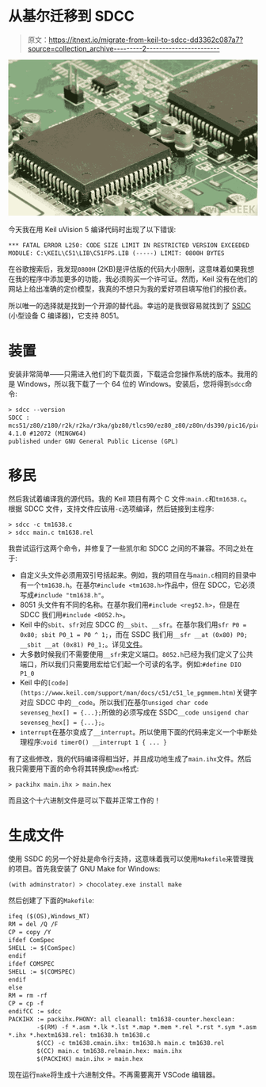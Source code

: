 # 从基尔迁移到 SDCC

> 原文：<https://itnext.io/migrate-from-keil-to-sdcc-dd3362c087a7?source=collection_archive---------2----------------------->

![](img/fc5b12f746b31e8c0e4d12e794ed0c28.png)

今天我在用 Keil uVision 5 编译代码时出现了以下错误:

```
*** FATAL ERROR L250: CODE SIZE LIMIT IN RESTRICTED VERSION EXCEEDED MODULE: C:\KEIL\C51\LIB\C51FPS.LIB (-----) LIMIT: 0800H BYTES
```

在谷歌搜索后，我发现`0800H` (2KB)是评估版的代码大小限制，这意味着如果我想在我的程序中添加更多的功能，我必须购买一个许可证。然而，Keil 没有在他们的网站上给出准确的定价模型，我真的不想只为我的爱好项目填写他们的报价表。

所以唯一的选择就是找到一个开源的替代品。幸运的是我很容易就找到了 [SSDC](http://sdcc.sourceforge.net/) (小型设备 C 编译器)，它支持 8051。

# 装置

安装非常简单——只需进入他们的下载页面，下载适合您操作系统的版本。我用的是 Windows，所以我下载了一个 64 位的 Windows。安装后，您将得到`sdcc`命令:

```
> sdcc --version
SDCC : mcs51/z80/z180/r2k/r2ka/r3ka/gbz80/tlcs90/ez80_z80/z80n/ds390/pic16/pic14/TININative/ds400/hc08/s08/stm8/pdk13/pdk14/pdk15 4.1.0 #12072 (MINGW64)
published under GNU General Public License (GPL)
```

# 移民

然后我试着编译我的源代码。我的 Keil 项目有两个 C 文件:`main.c`和`tm1638.c`。根据 SDCC 文件，支持文件应该用`-c`选项编译，然后链接到主程序:

```
> sdcc -c tm1638.c
> sdcc main.c tm1638.rel
```

我尝试运行这两个命令，并修复了一些凯尔和 SDCC 之间的不兼容。不同之处在于:

*   自定义头文件必须用双引号括起来。例如，我的项目在与`main.c`相同的目录中有一个`tm1638.h`。在基尔`#include <tm1638.h>`作品中，但在 SDCC，它必须写成`#include "tm1638.h"`。
*   8051 头文件有不同的名称。在基尔我们用`#include <reg52.h>`，但是在 SDCC 我们用`#include <8052.h>`。
*   Keil 中的`sbit`、`sfr`对应 SDCC 的`__sbit`、`__sfr`。在基尔我们用`sfr P0 = 0x80; sbit P0_1 = P0 ^ 1;`，而在 SSDC 我们用`__sfr __at (0x80) P0; __sbit __at (0x81) P0_1;`。详见[文件](http://sdcc.sourceforge.net/doc/sdccman.pdf)。
*   大多数时候我们不需要使用`__sfr`来定义端口。`8052.h`已经为我们定义了公共端口，所以我们只需要用宏给它们起一个可读的名字。例如:`#define DIO P1_0`
*   Keil 中的`[code](https://www.keil.com/support/man/docs/c51/c51_le_pgmmem.htm)`关键字对应 SDCC 中的`__code`。所以我们在基尔`unsiged char code sevenseg_hex[] = {...};`所做的必须写成在 SSDC`__code unsigend char sevenseg_hex[] = {...};`。
*   `interrupt`在基尔变成了`__interrupt`。所以使用下面的代码来定义一个中断处理程序:`void timer0() __interrupt 1 { ... }`

有了这些修改，我的代码编译得相当好，并且成功地生成了`main.ihx`文件。然后我只需要用下面的命令将其转换成`hex`格式:

```
> packihx main.ihx > main.hex
```

而且这个十六进制文件是可以下载并正常工作的！

# 生成文件

使用 SSDC 的另一个好处是命令行支持，这意味着我可以使用`Makefile`来管理我的项目。首先我安装了 GNU Make for Windows:

```
(with adminstrator) > chocolatey.exe install make
```

然后创建了下面的`Makefile`:

```
ifeq ($(OS),Windows_NT) 
RM = del /Q /F
CP = copy /Y
ifdef ComSpec
SHELL := $(ComSpec)
endif
ifdef COMSPEC
SHELL := $(COMSPEC)
endif
else
RM = rm -rf
CP = cp -f
endifCC := sdcc
PACKIHX := packihx.PHONY: all cleanall: tm1638-counter.hexclean:
        -$(RM) -f *.asm *.lk *.lst *.map *.mem *.rel *.rst *.sym *.asm *.ihx *.hextm1638.rel: tm1638.h tm1638.c
        $(CC) -c tm1638.cmain.ihx: tm1638.h main.c tm1638.rel
        $(CC) main.c tm1638.relmain.hex: main.ihx
        $(PACKIHX) main.ihx > main.hex
```

现在运行`make`将生成十六进制文件。不再需要离开 VSCode 编辑器。